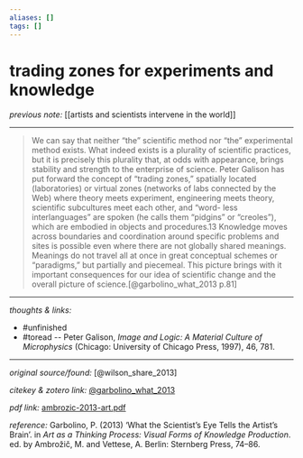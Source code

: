 ```yaml
---
aliases: []
tags: []
---
```


# trading zones for experiments and knowledge

_previous note:_ [[artists and scientists intervene in the world]]

---

 

>We can say that neither “the” scientific method nor “the” experimental method exists. What indeed exists is a plurality of scientific practices, but it is precisely this plurality that, at odds with appearance, brings stability and strength to the enterprise of science. Peter Galison has put forward the concept of “trading zones,” spatially located (laboratories) or virtual zones (networks of labs connected by the Web) where theory meets experiment, engineering meets theory, scientific subcultures meet each other, and “word- less interlanguages” are spoken (he calls them “pidgins” or “creoles”), which are embodied in objects and procedures.13 Knowledge moves across boundaries and coordination around specific problems and sites is possible even where there are not globally shared meanings. Meanings do not travel all at once in great conceptual schemes or “paradigms,” but partially and piecemeal. This picture brings with it important consequences for our idea of scientific change and the overall picture of science.[@garbolino_what_2013 p.81]



---

_thoughts & links:_



- #unfinished 
- #toread -- Peter Galison, _Image and Logic: A Material Culture of Microphysics_ (Chicago: University of Chicago Press, 1997), 46, 781.

---

_original source/found:_ [@wilson_share_2013]

_citekey & zotero link:_ [@garbolino_what_2013](zotero://select/items/1_XA59N38Y)

_pdf link:_ [ambrozic-2013-art.pdf]([ambrozic-2013-art.pdf](hook://file/uQMk7HDbi?p=QWN0aW9uLzIwMjAwNzE0IC0gZG9jcyB0byBwcm9jZXNz&n=ambrozic-2013-art.pdf))

_reference:_ Garbolino, P. (2013) ‘What the Scientist’s Eye Tells the Artist’s Brain’. in _Art as a Thinking Process: Visual Forms of Knowledge Production_. ed. by Ambrožič, M. and Vettese, A. Berlin: Sternberg Press, 74–86.



